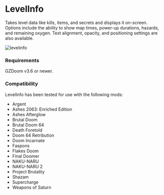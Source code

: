 # LevelInfo

Takes level data like kills, items, and secrets and displays it on-screen. Options include the ability to show map times, power-up durations, hazards, and remaining oxygen. Text alignment, opacity, and positioning settings are also available.

![levelinfo](https://user-images.githubusercontent.com/131390538/233498886-9d4ead79-6726-44b9-95eb-c65f6773abb1.png)

### Requirements

GZDoom v3.6 or newer.

### Compatibility

LevelInfo has been tested for use with the following mods:

- Argent
- Ashes 2063: Enriched Edition
- Ashes Afterglow
- Brutal Doom
- Brutal Doom 64
- Death Foretold
- Doom 64 Retribution
- Doom Incarnate
- Faspons
- Flakes Doom
- Final Doomer
- NAKU-NARU
- NAKU-NARU 2
- Project Brutality
- Shazam
- Supercharge
- Weapons of Saturn